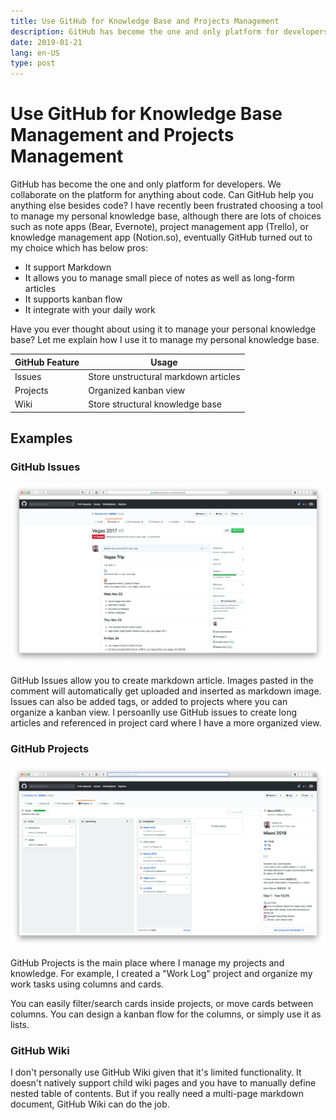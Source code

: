 ```yaml
---
title: Use GitHub for Knowledge Base and Projects Management
description: GitHub has become the one and only platform for developers. We collaborate on the platform for anything about code. Can GitHub help you anything else besides code? I have recently been frustrated choosing a tool to manage my personal knowledge base, although there are lots of choices such as note apps (Bear, Evernote), project management app (Trello), or knowledge management app (Notion.so), eventually GitHub turned out to my choice which has below pros...
date: 2019-01-21
lang: en-US
type: post
---
```


# Use GitHub for Knowledge Base Management and Projects Management

GitHub has become the one and only platform for developers. We collaborate on the platform for anything about code. Can GitHub help you anything else besides code? I have recently been frustrated choosing a tool to manage my personal knowledge base, although there are lots of choices such as note apps (Bear, Evernote), project management app (Trello), or knowledge management app (Notion.so), eventually GitHub turned out to my choice which has below pros:

- It support Markdown
- It allows you to manage small piece of notes as well as long-form articles
- It supports kanban flow
- It integrate with your daily work

Have you ever thought about using it to manage your personal knowledge base? Let me explain how I use it to manage my personal knowledge base.

| GitHub Feature | Usage                                |
| -------------- | ------------------------------------ |
| Issues         | Store unstructural markdown articles |
| Projects       | Organized kanban view                |
| Wiki           | Store structural knowledge base      |

## Examples

### GitHub Issues

![github-issues](./github-issues.png)

GitHub Issues allow you to create markdown article. Images pasted in the comment will automatically get uploaded and inserted as markdown image. Issues can also be added tags, or added to projects where you can organize a kanban view. I persoanlly use GitHub issues to create long articles and referenced in project card where I have a more organized view.

### GitHub Projects

![github-projects](./github-projects.png)

GitHub Projects is the main place where I manage my projects and knowledge. For example, I created a "Work Log" project and organize my work tasks using columns and cards.

You can easily filter/search cards inside projects, or move cards between columns. You can design a kanban flow for the columns, or simply use it as lists.

### GitHub Wiki

I don't personally use GitHub Wiki given that it's limited functionality. It doesn't natively support child wiki pages and you have to manually define nested table of contents. But if you really need a multi-page markdown document, GitHub Wiki can do the job.
